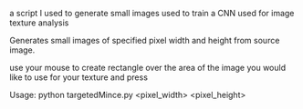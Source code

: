 a script I used to generate small images used to train a CNN used for image texture analysis

Generates small images of specified pixel width and height from source image. 

use your mouse to create rectangle over the area of the image you would like to use for your texture
and press 

Usage: python targetedMince.py <filename> <texture> <pixel_width> <pixel_height>

